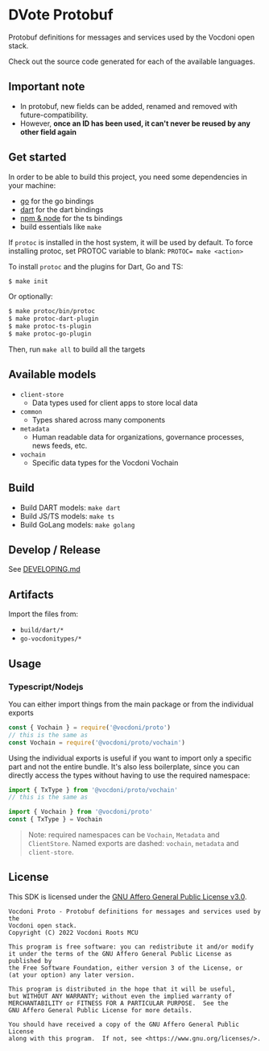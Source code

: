 # DVote Protobuf

Protobuf definitions for messages and services used by the Vocdoni open stack.

Check out the source code generated for each of the available languages.

## Important note

- In protobuf, new fields can be added, renamed and removed with future-compatibility.
- However, **once an ID has been used, it can't never be reused by any other field again**

## Get started

In order to be able to build this project, you need some dependencies in your machine:

- [go](https://golang.org/doc/install) for the go bindings
- [dart](https://dart.dev/get-dart) for the dart bindings
- [npm & node](https://nodejs.org/en/download/) for the ts bindings
- build essentials like `make`

If `protoc` is installed in the host system, it will be used by default.
To force installing protoc, set PROTOC variable to blank: `PROTOC= make <action>`

To install `protoc` and the plugins for Dart, Go and TS:

```sh
$ make init
```

Or optionally:

```sh
$ make protoc/bin/protoc
$ make protoc-dart-plugin
$ make protoc-ts-plugin
$ make protoc-go-plugin
```

Then, run `make all` to build all the targets

## Available models

- `client-store`
  - Data types used for client apps to store local data
- `common`
  - Types shared across many components
- `metadata`
  - Human readable data for organizations, governance processes, news feeds, etc.
- `vochain`
  - Specific data types for the Vocdoni Vochain

## Build

+ Build DART models: `make dart`
+ Build JS/TS models: `make ts`
+ Build GoLang models: `make golang`

## Develop / Release

See [DEVELOPING.md]

## Artifacts

Import the files from:
- `build/dart/*`
- `go-vocdonitypes/*`

## Usage

### Typescript/Nodejs

You can either import things from the main package or from the individual exports

~~~js
const { Vochain } = require('@vocdoni/proto')
// this is the same as
const Vochain = require('@vocdoni/proto/vochain')
~~~

Using the individual exports is useful if you want to import only a specific part
and not the entire bundle. It's also less boilerplate, since you can directly access
the types without having to use the required namespace:

~~~js
import { TxType } from '@vocdoni/proto/vochain'
// this is the same as

import { Vochain } from '@vocdoni/proto'
const { TxType } = Vochain
~~~

> Note: required namespaces can be `Vochain`, `Metadata` and `ClientStore`.
> Named exports are dashed: `vochain`, `metadata` and `client-store`.

## License

This SDK is licensed under the [GNU Affero General Public License v3.0][license].

    Vocdoni Proto - Protobuf definitions for messages and services used by the
    Vocdoni open stack.
    Copyright (C) 2022 Vocdoni Roots MCU

    This program is free software: you can redistribute it and/or modify
    it under the terms of the GNU Affero General Public License as published by
    the Free Software Foundation, either version 3 of the License, or
    (at your option) any later version.

    This program is distributed in the hope that it will be useful,
    but WITHOUT ANY WARRANTY; without even the implied warranty of
    MERCHANTABILITY or FITNESS FOR A PARTICULAR PURPOSE.  See the
    GNU Affero General Public License for more details.

    You should have received a copy of the GNU Affero General Public License
    along with this program.  If not, see <https://www.gnu.org/licenses/>.

[license]: ./LICENSE
[DEVELOPING.md]: ./DEVELOPING.md